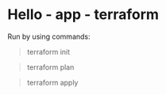 # Hello - app - terraform

Run by using commands:

> terraform init

> terraform plan

> terraform apply
